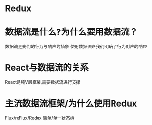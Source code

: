 # Redux
# 数据流是什么?为什么要用数据流？
数据流是我们的行为与响应的抽象
使用数据流帮我们明确了行为对应的响应
# React与数据流的关系
React是纯V层框架,需要数据流进行支撑
# 主流数据流框架/为什么使用Redux
 Flux/reFlux/Redux
 简单/单一状态树
